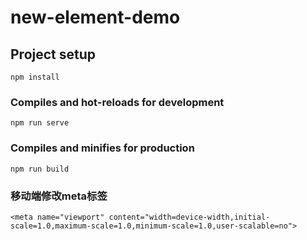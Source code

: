 # new-element-demo

## Project setup
```
npm install
```

### Compiles and hot-reloads for development
```
npm run serve
```

### Compiles and minifies for production
```
npm run build
```

### 移动端修改meta标签
```
<meta name="viewport" content="width=device-width,initial-scale=1.0,maximum-scale=1.0,minimum-scale=1.0,user-scalable=no">
```
